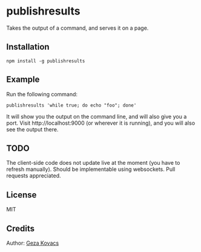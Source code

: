 # publishresults

Takes the output of a command, and serves it on a page.

## Installation

    npm install -g publishresults

## Example

Run the following command:

    publishresults 'while true; do echo "foo"; done'

It will show you the output on the command line, and will also give you a port. Visit http://localhost:9000 (or wherever it is running), and you will also see the output there.

## TODO

The client-side code does not update live at the moment (you have to refresh manually). Should be implementable using websockets. Pull requests appreciated.

## License

MIT

## Credits

Author: [Geza Kovacs](http://github.com/gkovacs)

